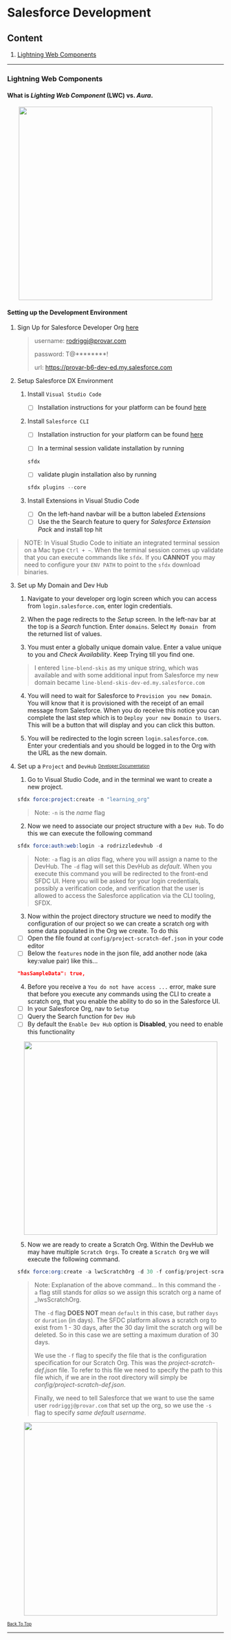 # Salesforce Development

## Content
1. [Lightning Web Components](https://github.com/rodriggj/saleforce_dev#lightning-web-components)

---- 
### Lightning Web Components

#### What is _Lighting Web Component_ (LWC) vs. _Aura_. 
<p align="center"><img src="https://user-images.githubusercontent.com/8760590/143132486-776d36e0-2b80-4d67-b152-f38aa5fa037c.png" width="450"></p>

#### Setting up the Development Environment 

1. Sign Up for Salesforce Developer Org [here](https://developer.salesforce.com/signup)
    > username: rodriggj@provar.com
    >
    > password: T@********!
    >
    > url: https://provar-b6-dev-ed.my.salesforce.com

2. Setup Salesforce DX Environment

    1. Install `Visual Studio Code`
        - [ ] Installation instructions for your platform can be found [here](https://code.visualstudio.com/download)

    2. Install `Salesforce CLI`
        - [ ] Installation instruction for your platform can be found [here](https://developer.salesforce.com/tools/sfdxcli)

        - [ ] In a terminal session validate installation by running 

        ```s
        sfdx
        ```

        - [ ] validate plugin installation also by running 

        ```s
        sfdx plugins --core
        ```

    3. Install Extensions in Visual Studio Code
        - [ ] On the left-hand navbar will be a button labeled _Extensions_
        - [ ] Use the the Search feature to query for _Salesforce Extension Pack_ and install top hit

> NOTE: In Visual Studio Code to initiate an integrated terminal session on a Mac type `Ctrl + ~`. When the terminal session comes up validate that you can execute commands like `sfdx`. If you **CANNOT** you may need to configure your `ENV PATH` to point to the `sfdx` download binaries. 

3. Set up My Domain and Dev Hub

    1. Navigate to your developer org login screen which you can access from `login.salesforce.com`, enter login credentials.

    2. When the page redirects to the _Setup_ screen. In the left-nav bar at the top is a _Search_ function. Enter `domains`. Select `My Domain ` from the returned list of values.

    3. You must enter a globally unique domain value. Enter a value unique to you and _Check Availability_. Keep Trying till you find one.

    > I entered `line-blend-skis` as my unique string, which was available and with some additional input from Salesforce my new domain became `line-blend-skis-dev-ed.my.salesforce.com`

    4. You will need to wait for Salesforce to `Provision you new Domain`. You will know that it is provisioned with the receipt of an email message from Salesforce. When you do receive this notice you can complete the last step which is to `Deploy your new Domain to Users`. This will be a button that will display and you can click this button. 

    5. You will be redirected to the login screen `login.salesforce.com`. Enter your credentials and you should be logged in to the Org with the URL as the new domain. 

4. Set up a `Project` and `DevHub` <sup><sub>[Developer Documentation](https://developer.salesforce.com/docs/atlas.en-us.234.0.sfdx_dev.meta/sfdx_dev/sfdx_dev_scratch_orgs.htm)</sup></sub>

    1. Go to Visual Studio Code, and in the terminal we want to create a new project. 

    ```s
    sfdx force:project:create -n "learning_org"
    ```

    > Note: `-n` is the _name_ flag

    2. Now we need to associate our project structure with a `Dev Hub`. To do this we can execute the following command

    ```s
    sfdx force:auth:web:login -a rodrizzledevhub -d
    ```

    > Note: `-a` flag is an _alias_ flag, where you will assign a name to the DevHub. The `-d` flag will set this DevHub as _default_. When you execute this command you will be redirected to the front-end SFDC UI. Here you will be asked for your login credentials, possibly a verification code, and verification that the user is allowed to access the Salesforce application via the CLI tooling, SFDX. 

    3. Now within the project directory structure we need to modify the configuration of our project so we can create a scratch org with some data populated in the Org we create. To do this
    - [ ] Open the file found at `config/project-scratch-def.json` in your code editor
    - [ ] Below the `features` node in the json file, add another node (aka key:value pair) like this...
    
    ```json
    "hasSampleData": true,
    ```

    4. Before you receive a `You do not have access ...` error, make sure that before you execute any commands using the CLI to create a scratch org, that you enable the ability to do so in the Salesforce UI. 
    - [ ] In your Salesforce Org, nav to `Setup`
    - [ ] Query the Search function for `Dev Hub`
    - [ ] By default the `Enable Dev Hub` option is **Disabled**, you need to enable this functionality

    <p align="center"><img src="https://user-images.githubusercontent.com/8760590/143151064-0e5e460c-7427-48c2-a709-ad15e64f8bc9.png" width="450"></p>

    5. Now we are ready to create a Scratch Org. Within the DevHub we may have multiple `Scratch Orgs`. To create a `Scratch Org` we will execute the following command. 

    ```s 
    sfdx force:org:create -a lwcScratchOrg -d 30 -f config/project-scratch-def.json -s
    ```

    > Note: Explanation of the above command...
    > In this command the `-a` flag still stands for _alias_ so we assign this scratch org a name of _lwsScratchOrg. 
    >
    > The `-d` flag **DOES NOT** mean `default` in this case, but rather `days` or `duration` (in days). The SFDC platform allows a scratch org to exist from 1 - 30 days, after the 30 day limit the scratch org will be deleted. So in this case we are setting a maximum duration of 30 days. 
    >
    > We use the `-f` flag to specify the file that is the configuration specification for our Scratch Org. This was the _project-scratch-def.json_ file. To refer to this file we need to specify the path to this file which, if we are in the root directory will simply be _config/project-scratch-def.json_. 
    >
    >Finally, we need to tell Salesforce that we want to use the same user `rodriggj@provar.com` that set up the org, so we use the `-s` flag to specify _same default username_.

    <p align="center"><img src="https://user-images.githubusercontent.com/8760590/143151330-29f134a3-c1f0-43dc-b71e-cc8a213067be.png" width="450"></p>

<sup><sub>[Back To Top](https://github.com/rodriggj/saleforce_dev#content)</sup><sub>

----